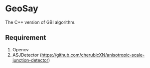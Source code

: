 # GeoSay
The C++ version of GBI algorithm.
## Requirement
  1. Opencv
  2. ASJDetector (https://github.com/cherubicXN/anisotropic-scale-junction-detector)
